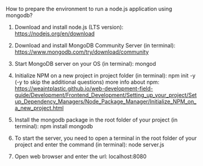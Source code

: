 How to prepare the environment to run a node.js application using mongodb?

1. Download and install node.js (LTS version):
   https://nodejs.org/en/download
2. Download and install MongoDB Community Server (in terminal):
   https://www.mongodb.com/try/download/community
3. Start MongoDB server on your OS (in terminal):
   mongod
4. Initialize NPM on a new project in project folder (in terminal):
   npm init -y
   (-y to skip the additional questions)
   more info about npm: https://weaintplastic.github.io/web-development-field-guide/Development/Frontend_Development/Setting_up_your_project/Setup_Dependency_Managers/Node_Package_Manager/Initialize_NPM_on_a_new_project.html

5. Install the mongodb package in the root folder of your project (in terminal):
   npm install mongodb

6. To start the server, you need to open a terminal in the root folder of your project and enter the command (in terminal):
   node server.js

7. Open web browser and enter the url:
   localhost:8080
